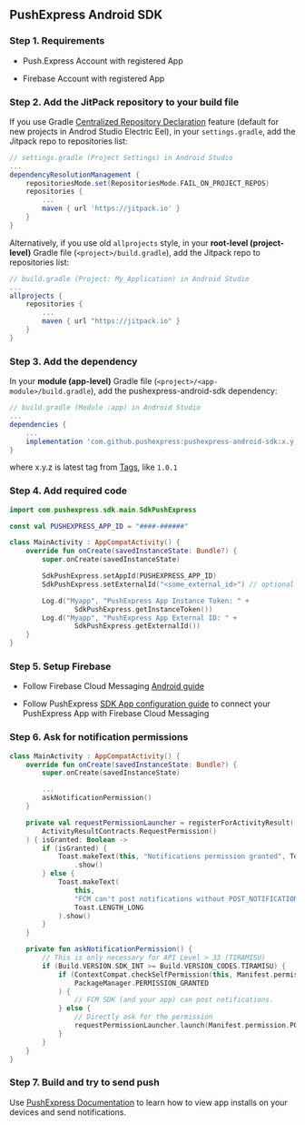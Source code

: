 ## PushExpress Android SDK

### Step 1. Requirements

- Push.Express Account with registered App

- Firebase Account with registered App

### Step 2. Add the JitPack repository to your build file

If you use Gradle [Centralized Repository Declaration](https://docs.gradle.org/current/userguide/declaring_repositories.html#sub:centralized-repository-declaration) feature (default for new projects in Androd Studio Electric Eel), in your `settings.gradle`, add the Jitpack repo to repositories list:

```groovy
// settings.gradle (Project Settings) in Android Studio
...
dependencyResolutionManagement {
    repositoriesMode.set(RepositoriesMode.FAIL_ON_PROJECT_REPOS)
    repositories {
        ...
        maven { url 'https://jitpack.io' }
    }
}
```

Alternatively, if you use old `allprojects` style, in your **root-level (project-level)** Gradle file (`<project>/build.gradle`), add the Jitpack repo to repositories list:

```groovy
// build.gradle (Project: My_Application) in Android Studio
...
allprojects {
    repositories {
        ...
        maven { url "https://jitpack.io" }
    }
}
```

### Step 3. Add the dependency

In your **module (app-level)** Gradle file (`<project>/<app-module>/build.gradle`), add the pushexpress-android-sdk dependency:

```groovy
// build.gradle (Module :app) in Android Studio
...
dependencies {
    ...
    implementation 'com.github.pushexpress:pushexpress-android-sdk:x.y.z'
}
```

where x.y.z is latest tag from [Tags](https://github.com/pushexpress/pushexpress-android-sdk/tags), like `1.0.1`

### Step 4. Add required code

```kotlin
import com.pushexpress.sdk.main.SdkPushExpress

const val PUSHEXPRESS_APP_ID = "####-######"

class MainActivity : AppCompatActivity() {
    override fun onCreate(savedInstanceState: Bundle?) {
        super.onCreate(savedInstanceState)

        SdkPushExpress.setAppId(PUSHEXPRESS_APP_ID)
        SdkPushExpress.setExternalId("<some_external_id>") // optional

        Log.d("Myapp", "PushExpress App Instance Token: " +
                SdkPushExpress.getInstanceToken())
        Log.d("Myapp", "PushExpress App External ID: " +
                SdkPushExpress.getExternalId())
    }
}
```

### Step 5. Setup Firebase

- Follow Firebase Cloud Messaging [Android guide](https://firebase.google.com/docs/android/setup#console)

- Follow PushExpress [SDK App configuration guide](https://push.express) to connect your PushExpress App with Firebase Cloud Messaging

### Step 6. Ask for notification permissions

```kotlin
class MainActivity : AppCompatActivity() {
    override fun onCreate(savedInstanceState: Bundle?) {
        super.onCreate(savedInstanceState)

        ...
        askNotificationPermission()
    }

    private val requestPermissionLauncher = registerForActivityResult(
        ActivityResultContracts.RequestPermission()
    ) { isGranted: Boolean ->
        if (isGranted) {
            Toast.makeText(this, "Notifications permission granted", Toast.LENGTH_SHORT)
                .show()
        } else {
            Toast.makeText(
                this,
                "FCM can't post notifications without POST_NOTIFICATIONS permission",
                Toast.LENGTH_LONG
            ).show()
        }
    }

    private fun askNotificationPermission() {
        // This is only necessary for API Level > 33 (TIRAMISU)
        if (Build.VERSION.SDK_INT >= Build.VERSION_CODES.TIRAMISU) {
            if (ContextCompat.checkSelfPermission(this, Manifest.permission.POST_NOTIFICATIONS) ==
                PackageManager.PERMISSION_GRANTED
            ) {
                // FCM SDK (and your app) can post notifications.
            } else {
                // Directly ask for the permission
                requestPermissionLauncher.launch(Manifest.permission.POST_NOTIFICATIONS)
            }
        }
    }
}
```

### Step 7. Build and try to send push
Use [PushExpress Documentation](https://push.express) to learn how to view app installs
on your devices and send notifications.
